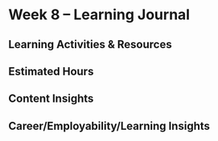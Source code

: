 
# Week 8 – Learning Journal

## Learning Activities & Resources


## Estimated Hours


## Content Insights



## Career/Employability/Learning Insights



